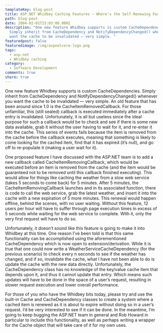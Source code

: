 ```yaml
---
templateKey: blog-post
title: ASP.NET Whidbey Caching Features – Where's the Self-Renewing Feature?
path: blog-post
date: 2004-02-01T23:03:00.000Z
description: "One new feature Whidbey supports is custom CacheDependencies.
  Simply inherit from CacheDependency and NotifyDependencyChanged() whenever you
  want the cache to be invalidated — very simple. "
featuredpost: false
featuredimage: /img/aspnetcore-logo.png
tags:
  - asp.net
  - Whidbey caching
category:
  - Software Development
comments: true
share: true
---
```

<!--StartFragment-->

One new feature Whidbey supports is custom CacheDependencies. Simply inherit from CacheDependency and NotifyDependencyChanged() whenever you want the cache to be invalidated — very simple. An old feature that has been around since 1.0 is the CacheItemRemovedCallback. For those unfamiliar, this (still sealed) callback is executed immediately after a cache entry is invalidated. Unfortunately, it is all but useless since the ideal purpose for such a callback would be to check and see if there is some new data available, grab it without the user having to wait for it, and re-enter it into the cache. This series of events fails because the item is removed from the cache before the callback executes, meaning that something is likely to come looking for the cached item, find that it has expired (it’s null), and go off to re-populate it (making a user wait for it).

One proposed feature I have discussed with the ASP.NET team is to add a new callback called CacheItemRemovingCallback, which would be executed before an item is removed from the cache (and the item would be guaranteed not to be removed until this callback finished executing). This would allow for things like caching the weather from a slow web service (takes 5 seconds to come back) for 5 minutes. After 5 minutes, the CacheItemRemovingCallback launches and in its associated function, there is code to call the web service, grab the latest weather, and insert it into the cache with a new expiration of 5 more minutes. This renewal would happen offline, behind the scenes, with no user waiting. Without this feature, 12 users per hour will have to suffer through page execution times in excess of 5 seconds while waiting for the web service to complete. With it, only the very first request will have to do so.

Unfortunately, it doesn’t sound like this feature is going to make it into Whidbey at this time. One reason I’ve been told is that this same functionality can be accomplished using the aforementioned CacheDependency which is now open to extension/derivation. While it is true that one could now write a WeatherServiceCacheDependency (for the previous scenario) to check every n seconds to see if the weather has changed, and if so, invalidate the cache, what I have not been able to do is update the cache with the new data directly. Unfortunately, the CacheDependency class has no knowledge of the key/value cache item that depends upon it, and thus it cannot update that entry. Which means such updates will have to be done in the space of a user’s request, resulting in slower request execution and lower overall performance.

For those of you who have the Whidbey bits today, please try and use the built-in Cache and CacheDependency classes to create a system where a cached item is renewed as it is about to expire without doing so in a user’s request. I’d be very interested to see if it can be done. In the meantime, I’m going to keep bugging the ASP.NET team in general and Rob Howard in particular to include this functionality, as well as perhaps writing a wrapper for the Cache object that will take care of it for my own uses.

<!--EndFragment-->